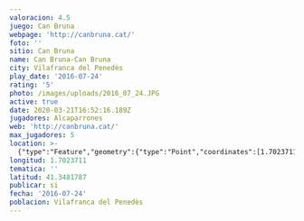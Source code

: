 ```yaml
---
valoracion: 4.5
juego: Can Bruna
webpage: 'http://canbruna.cat/'
foto: ''
sitio: Can Bruna
name: Can Bruna-Can Bruna
city: Vilafranca del Penedès
play_date: '2016-07-24'
rating: '5'
photo: /images/uploads/2016_07_24.JPG
active: true
date: 2020-03-21T16:52:16.189Z
jugadores: Alcaparrones
web: 'http://canbruna.cat/'
max_jugadores: 5
location: >-
  {"type":"Feature","geometry":{"type":"Point","coordinates":[1.7023711,41.3481787]}}
longitud: 1.7023711
tematica: ''
latitud: 41.3481787
publicar: si
fecha: '2016-07-24'
poblacion: Vilafranca del Penedès
---
```

